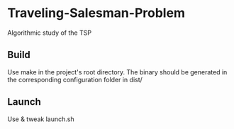 Traveling-Salesman-Problem
==========================

Algorithmic study of the TSP

Build
-----
Use make in the project's root directory. The binary should be generated in the corresponding configuration folder in dist/


Launch
------
Use & tweak launch.sh
